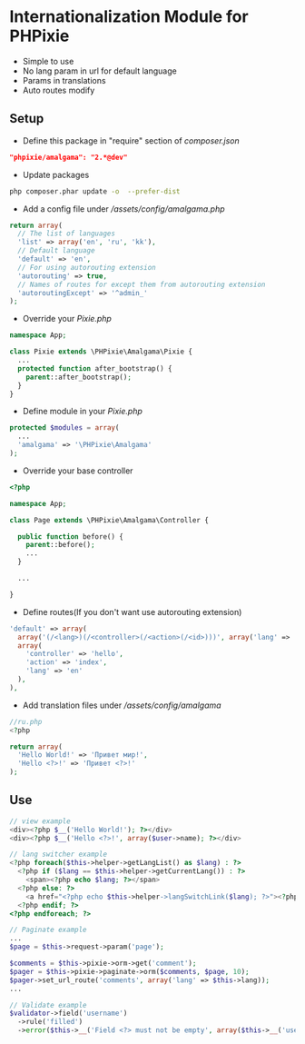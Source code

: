 Internationalization Module for PHPixie
====================
* Simple to use
* No lang param in url for default language
* Params in translations
* Auto routes modify

Setup
--------------------
* Define this package in "require" section of *composer.json*
``` json
"phpixie/amalgama": "2.*@dev"
```
* Update packages
``` bash
php composer.phar update -o  --prefer-dist
```
* Add a config file under */assets/config/amalgama.php*
``` php
return array(
  // The list of languages
  'list' => array('en', 'ru', 'kk'),
  // Default language
  'default' => 'en',
  // For using autorouting extension
  'autorouting' => true,
  // Names of routes for except them from autorouting extension
  'autoroutingExcept' => '^admin_'
);
```
* Override your *Pixie.php*
``` php
namespace App;

class Pixie extends \PHPixie\Amalgama\Pixie {
  ...
  protected function after_bootstrap() {
    parent::after_bootstrap();
  }
}
```
* Define module in your *Pixie.php*
``` php
protected $modules = array(
  ...
  'amalgama' => '\PHPixie\Amalgama'
);
```
* Override your base controller
``` php
<?php

namespace App;

class Page extends \PHPixie\Amalgama\Controller {

  public function before() {
    parent::before();
    ...
  }

  ...

}
```
* Define routes(If you don't want use autorouting extension)
``` php
'default' => array(
  array('(/<lang>)(/<controller>(/<action>(/<id>)))', array('lang' => '(en|ru)')
  array(
    'controller' => 'hello',
    'action' => 'index',
    'lang' => 'en'
  ),
),
```
* Add translation files under */assets/config/amalgama*
``` php
//ru.php
<?php

return array(
  'Hello World!' => 'Привет мир!',
  'Hello <?>!' => 'Привет <?>!'
);
```
Use
--------------------
``` php
// view example
<div><?php $__('Hello World!'); ?></div>
<div><?php $__('Hello <?>!', array($user->name); ?></div>
```
``` php
// lang switcher example
<?php foreach($this->helper->getLangList() as $lang) : ?>
  <?php if ($lang == $this->helper->getCurrentLang()) : ?>
    <span><?php echo $lang; ?></span>
  <?php else: ?>
    <a href="<?php echo $this->helper->langSwitchLink($lang); ?>"><?php echo $lang; ?></a>
  <?php endif; ?>
<?php endforeach; ?>
```
``` php
// Paginate example
...
$page = $this->request->param('page');

$comments = $this->pixie->orm->get('comment');
$pager = $this->pixie->paginate->orm($comments, $page, 10);
$pager->set_url_route('comments', array('lang' => $this->lang));
...
```
``` php
// Validate example
$validator->field('username')
  ->rule('filled')
  ->error($this->__('Field <?> must not be empty', array($this->__('username'))));
```
